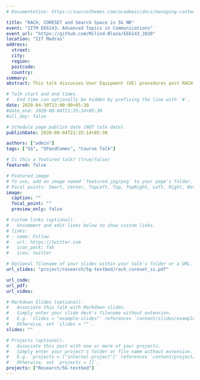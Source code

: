 ```yaml
---
# Documentation: https://sourcethemes.com/academic/docs/managing-content/

title: "RACH, CORESET and Search Space in 5G NR"
event: "IITM EE6143: Advanced Topics in Communications"
event_url: "https://github.com/Milind-Blaze/EE6143_2020"
location: "IIT Madras"
address:
  street: 
  city: 
  region: 
  postcode: 
  country: 
summary: 
abstract: This talk discusses User Equipment (UE) procedures post RACH. It also describes search spaces- what they are, how they're obtained, associated terms, pertinent information elements and UE actions. Similar details regarding CORESETs are also discussed.

# Talk start and end times.
#   End time can optionally be hidden by prefixing the line with `#`.
date: 2020-04-30T13:00:00+05:30
#date_end: 2020-08-04T21:35:14+05:30
#all_day: false

# Schedule page publish date (NOT talk date).
publishDate: 2020-08-04T21:35:14+05:30

authors: ["admin"]
tags: ["5G", "SPandComms", "Course Talk"]

# Is this a featured talk? (true/false)
featured: false

# Featured image
# To use, add an image named `featured.jpg/png` to your page's folder. 
# Focal points: Smart, Center, TopLeft, Top, TopRight, Left, Right, BottomLeft, Bottom, BottomRight.
image:
  caption: ""
  focal_point: ""
  preview_only: false

# Custom links (optional).
#   Uncomment and edit lines below to show custom links.
# links:
# - name: Follow
#   url: https://twitter.com
#   icon_pack: fab
#   icon: twitter

# Optional filename of your slides within your talk's folder or a URL.
url_slides: "project/research/5g-testbed/rach_coreset_ss.pdf"

url_code:
url_pdf:
url_video:

# Markdown Slides (optional).
#   Associate this talk with Markdown slides.
#   Simply enter your slide deck's filename without extension.
#   E.g. `slides = "example-slides"` references `content/slides/example-slides.md`.
#   Otherwise, set `slides = ""`.
slides: ""

# Projects (optional).
#   Associate this post with one or more of your projects.
#   Simply enter your project's folder or file name without extension.
#   E.g. `projects = ["internal-project"]` references `content/project/deep-learning/index.md`.
#   Otherwise, set `projects = []`.
projects: ["Research/5G-testbed"]
---
```

